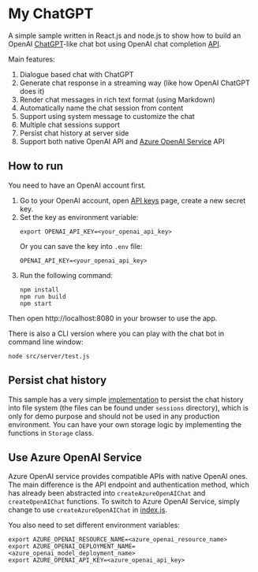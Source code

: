 # My ChatGPT

A simple sample written in React.js and node.js to show how to build an OpenAI [ChatGPT](https://chat.openai.com/)-like chat bot using OpenAI chat completion [API](https://platform.openai.com/docs/guides/chat).

Main features:
1. Dialogue based chat with ChatGPT
2. Generate chat response in a streaming way (like how OpenAI ChatGPT does it)
3. Render chat messages in rich text format (using Markdown)
4. Automatically name the chat session from content
5. Support using system message to customize the chat
6. Multiple chat sessions support
7. Persist chat history at server side
8. Support both native OpenAI API and [Azure OpenAI Service](https://azure.microsoft.com/products/cognitive-services/openai-service) API

## How to run

You need to have an OpenAI account first.

1. Go to your OpenAI account, open [API keys](https://platform.openai.com/account/api-keys) page, create a new secret key.
2. Set the key as environment variable:
   ```
   export OPENAI_API_KEY=<your_openai_api_key>
   ```
   Or you can save the key into `.env` file:
   ```
   OPENAI_API_KEY=<your_openai_api_key>
   ```
3. Run the following command:
   ```
   npm install
   npm run build
   npm start
   ```

Then open http://localhost:8080 in your browser to use the app.

There is also a CLI version where you can play with the chat bot in command line window:
```
node src/server/test.js
```

## Persist chat history

This sample has a very simple [implementation](src/server/storage.js) to persist the chat history into file system (the files can be found under `sessions` directory), which is only for demo purpose and should not be used in any production environment. You can have your own storage logic by implementing the functions in `Storage` class.

## Use Azure OpenAI Service

Azure OpenAI service provides compatible APIs with native OpenAI ones. The main difference is the API endpoint and authentication method, which has already been abstracted into `createAzureOpenAIChat` and `createOpenAIChat` functions. To switch to Azure OpenAI Service, simply change to use `createAzureOpenAIChat` in [index.js](src/server/index.js).

You also need to set different environment variables:
```
export AZURE_OPENAI_RESOURCE_NAME=<azure_openai_resource_name>
export AZURE_OPENAI_DEPLOYMENT_NAME=<azure_openai_model_deployment_name>
export AZURE_OPENAI_API_KEY=<azure_openai_api_key>
```
